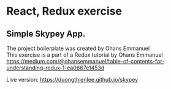# React, Redux exercise
## Simple Skypey App.
The project boilerplate was created by Ohans Emmanuel </br>
This exercise is a part of a Redux tutorial by Ohans Emmanuel
https://medium.com/@ohansemmanuel/table-of-contents-for-understanding-redux-1-ea0667e1453d

Live version: https://duongthienlee.github.io/skypey
